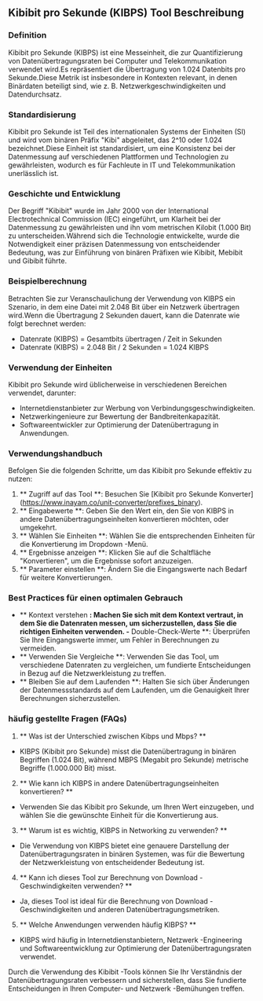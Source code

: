 ## Kibibit pro Sekunde (KIBPS) Tool Beschreibung

### Definition
Kibibit pro Sekunde (KIBPS) ist eine Messeinheit, die zur Quantifizierung von Datenübertragungsraten bei Computer und Telekommunikation verwendet wird.Es repräsentiert die Übertragung von 1.024 Datenbits pro Sekunde.Diese Metrik ist insbesondere in Kontexten relevant, in denen Binärdaten beteiligt sind, wie z. B. Netzwerkgeschwindigkeiten und Datendurchsatz.

### Standardisierung
Kibibit pro Sekunde ist Teil des internationalen Systems der Einheiten (SI) und wird vom binären Präfix "Kibi" abgeleitet, das 2^10 oder 1.024 bezeichnet.Diese Einheit ist standardisiert, um eine Konsistenz bei der Datenmessung auf verschiedenen Plattformen und Technologien zu gewährleisten, wodurch es für Fachleute in IT und Telekommunikation unerlässlich ist.

### Geschichte und Entwicklung
Der Begriff "Kibibit" wurde im Jahr 2000 von der International Electrotechnical Commission (IEC) eingeführt, um Klarheit bei der Datenmessung zu gewährleisten und ihn vom metrischen Kilobit (1.000 Bit) zu unterscheiden.Während sich die Technologie entwickelte, wurde die Notwendigkeit einer präzisen Datenmessung von entscheidender Bedeutung, was zur Einführung von binären Präfixen wie Kibibit, Mebibit und Gibibit führte.

### Beispielberechnung
Betrachten Sie zur Veranschaulichung der Verwendung von KIBPS ein Szenario, in dem eine Datei mit 2.048 Bit über ein Netzwerk übertragen wird.Wenn die Übertragung 2 Sekunden dauert, kann die Datenrate wie folgt berechnet werden:
- Datenrate (KIBPS) = Gesamtbits übertragen / Zeit in Sekunden
- Datenrate (KIBPS) = 2.048 Bit / 2 Sekunden = 1.024 KIBPS

### Verwendung der Einheiten
Kibibit pro Sekunde wird üblicherweise in verschiedenen Bereichen verwendet, darunter:
- Internetdienstanbieter zur Werbung von Verbindungsgeschwindigkeiten.
- Netzwerkingenieure zur Bewertung der Bandbreitenkapazität.
- Softwareentwickler zur Optimierung der Datenübertragung in Anwendungen.

### Verwendungshandbuch
Befolgen Sie die folgenden Schritte, um das Kibibit pro Sekunde effektiv zu nutzen:
1. ** Zugriff auf das Tool **: Besuchen Sie [Kibibit pro Sekunde Konverter] (https://www.inayam.co/unit-converter/prefixes_binary).
2. ** Eingabewerte **: Geben Sie den Wert ein, den Sie von KIBPS in andere Datenübertragungseinheiten konvertieren möchten, oder umgekehrt.
3. ** Wählen Sie Einheiten **: Wählen Sie die entsprechenden Einheiten für die Konvertierung im Dropdown -Menü.
4. ** Ergebnisse anzeigen **: Klicken Sie auf die Schaltfläche "Konvertieren", um die Ergebnisse sofort anzuzeigen.
5. ** Parameter einstellen **: Ändern Sie die Eingangswerte nach Bedarf für weitere Konvertierungen.

### Best Practices für einen optimalen Gebrauch
- ** Kontext verstehen **: Machen Sie sich mit dem Kontext vertraut, in dem Sie die Datenraten messen, um sicherzustellen, dass Sie die richtigen Einheiten verwenden.
-** Double-Check-Werte **: Überprüfen Sie Ihre Eingangswerte immer, um Fehler in Berechnungen zu vermeiden.
- ** Verwenden Sie Vergleiche **: Verwenden Sie das Tool, um verschiedene Datenraten zu vergleichen, um fundierte Entscheidungen in Bezug auf die Netzwerkleistung zu treffen.
- ** Bleiben Sie auf dem Laufenden **: Halten Sie sich über Änderungen der Datenmessstandards auf dem Laufenden, um die Genauigkeit Ihrer Berechnungen sicherzustellen.

### häufig gestellte Fragen (FAQs)

1. ** Was ist der Unterschied zwischen Kibps und Mbps? **
- KIBPS (Kibibit pro Sekunde) misst die Datenübertragung in binären Begriffen (1.024 Bit), während MBPS (Megabit pro Sekunde) metrische Begriffe (1.000.000 Bit) misst.

2. ** Wie kann ich KIBPS in andere Datenübertragungseinheiten konvertieren? **
- Verwenden Sie das Kibibit pro Sekunde, um Ihren Wert einzugeben, und wählen Sie die gewünschte Einheit für die Konvertierung aus.

3. ** Warum ist es wichtig, KIBPS in Networking zu verwenden? **
- Die Verwendung von KIBPS bietet eine genauere Darstellung der Datenübertragungsraten in binären Systemen, was für die Bewertung der Netzwerkleistung von entscheidender Bedeutung ist.

4. ** Kann ich dieses Tool zur Berechnung von Download -Geschwindigkeiten verwenden? **
- Ja, dieses Tool ist ideal für die Berechnung von Download -Geschwindigkeiten und anderen Datenübertragungsmetriken.

5. ** Welche Anwendungen verwenden häufig KIBPS? **
- KIBPS wird häufig in Internetdienstanbietern, Netzwerk -Engineering und Softwareentwicklung zur Optimierung der Datenübertragungsraten verwendet.

Durch die Verwendung des Kibibit -Tools können Sie Ihr Verständnis der Datenübertragungsraten verbessern und sicherstellen, dass Sie fundierte Entscheidungen in Ihren Computer- und Netzwerk -Bemühungen treffen.